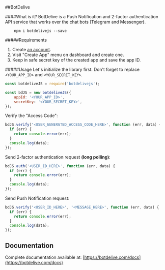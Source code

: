 ##BotDelive

####What is it?
BotDelive is a Push Notification and 2-factor authentication API service that works over the chat bots (Telegram and Messenger).

        npm i botdelivejs --save

#####Requirements
1. Create [an account](https://botdelive.com/login).
2. Visit "Create App" menu on dashboard and create one.
3. Keep in safe secret key of the created app and save the app ID.

#####Usage
Let's initialize the library first. Don't forget to replace `<YOUR_APP_ID>` and `<YOUR_SECRET_KEY>`.
```javascript
const botdeliveJS = require('botdelivejs');

const bdJS = new botdeliveJS({
    appId: '<YOUR_APP_ID>',
    secretKey: '<YOUR_SECRET_KEY>',
});
```

Verify the "Access Code":
```javascript
bdJS.verify('<USER_GENERATED_ACCESS_CODE_HERE>', function (err, data) {
  if (err) {
    return console.error(err);
  }
  console.log(data);
});
```

Send 2-factor authentication request **(long polling)**:
```javascript
bdJS.auth('<USER_ID_HERE>', function (err, data) {
  if (err) {
    return console.error(err);
  }
  console.log(data);
});
```

Send Push Notification request:
```javascript
bdJS.verify('<USER_ID_HERE>', '<MESSAGE_HERE>', function (err, data) {
  if (err) {
    return console.error(err);
  }
  console.log(data);
});
```

Documentation
-------------

Complete documentation available at: [https://botdelive.com/docs](https://botdelive.com/docs)
